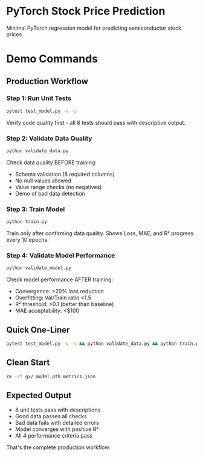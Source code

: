 # PyTorch Stock Price Prediction

Minimal PyTorch regression model for predicting semiconductor stock prices.

# Demo Commands

## Production Workflow

### Step 1: Run Unit Tests
```bash
pytest test_model.py -v -s
```
Verify code quality first - all 8 tests should pass with descriptive output.

### Step 2: Validate Data Quality  
```bash
python validate_data.py
```
Check data quality BEFORE training:
- Schema validation (8 required columns)
- No null values allowed
- Value range checks (no negatives)
- Demo of bad data detection

### Step 3: Train Model
```bash
python train.py
```
Train only after confirming data quality. Shows Loss, MAE, and R² progress every 10 epochs.

### Step 4: Validate Model Performance
```bash
python validate_model.py
```
Check model performance AFTER training:
- Convergence: >20% loss reduction
- Overfitting: Val/Train ratio <1.5
- R² threshold: >0.1 (better than baseline)
- MAE acceptability: <$100

## Quick One-Liner
```bash
pytest test_model.py -v -s && python validate_data.py && python train.py && python validate_model.py
```

## Clean Start
```bash
rm -rf gx/ model.pth metrics.json
```

## Expected Output
- 8 unit tests pass with descriptions
- Good data passes all checks
- Bad data fails with detailed errors
- Model converges with positive R²
- All 4 performance criteria pass

That's the complete production workflow.